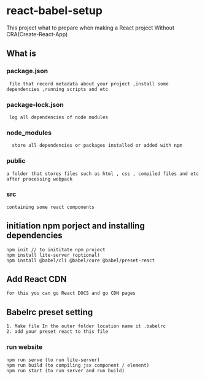 # react-babel-setup
This project what to prepare when making a React project Without CRA(Create-React-App)



## What is
### package.json 
	 file that record metadata about your project ,install some dependencies ,running scripts and etc
### package-lock.json
	 log all dependencies of node modules
### node_modules 
	  store all dependencies or packages installed or added with npm


### public
	a folder that stores files such as html , css , compiled files and etc
	after processing webpack
### src 
	containing some react components


## initiation npm porject and installing dependencies
```
npm init // to inititate npm project
npm install lite-server (optional)
npm install @babel/cli @babel/core @babel/preset-react
```
## Add React CDN
	for this you can go React DOCS and go CDN pages

## Babelrc preset setting
```
1. Make file In the outer folder location name it .babelrc
2. add your preset react to this file
```

### run website
```
npm run serve (to run lite-server)
npm run build (to compiling jsx component / element)
npm run start (to run server and run build)
```
